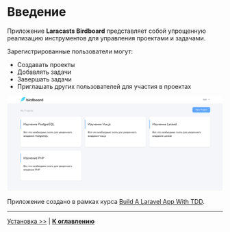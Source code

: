 # Введение

Приложение **Laracasts Birdboard** представляет собой упрощенную реализацию инструментов для управления проектами и задачами.

Зарегистрированные пользователи могут:
- Создавать проекты
- Добавлять задачи
- Завершать задачи
- Приглашать других пользователей для участия в проектах

![](img/01.png)

Приложение создано в рамках курса [Build A Laravel App With TDD](https://laracasts.com/series/build-a-laravel-app-with-tdd).

---

[Установка >>](../02-setup/README.md) | [**К оглавлению**](../README.md)
